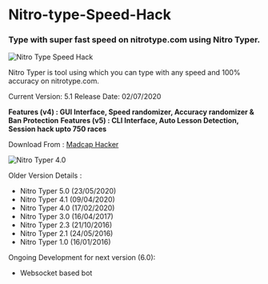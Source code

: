 # Nitro-type-Speed-Hack
### Type with super fast speed on nitrotype.com using Nitro Typer.

![Nitro Type Speed Hack](https://1.bp.blogspot.com/-bpcyvOI4Nxs/XqAh2KML7GI/AAAAAAAAHeE/oxai3zdDi7cQfoGcwsNw6nMnVUJP0P_HACLcBGAsYHQ/s1600/nitro%2Btype%2Bspeed%2Bhack%2B2020.png)

Nitro Typer is tool using which you can type with any speed and 100% accuracy on nitrotype.com.

Current Version: 5.1
Release Date: 02/07/2020

**Features (v4) : GUI Interface, Speed randomizer, Accuracy randomizer & Ban Protection**
**Features (v5) : CLI Interface, Auto Lesson Detection, Session hack upto 750 races**

Download From : [Madcap Hacker](https://www.theprabhakar.in)

![Nitro Typer 4.0](https://1.bp.blogspot.com/-80C8PpXdi98/XkbhnqSPHoI/AAAAAAAAGIM/7fY7ghrBOxEfva7FrzVeyZQuQuXM6F_HwCLcBGAsYHQ/s320/Nitro%2BTyper%2B4.0.png)

Older Version Details :
* Nitro Typer 5.0 (23/05/2020)
* Nitro Typer 4.1 (09/04/2020)
* Nitro Typer 4.0 (17/02/2020)
* Nitro Typer 3.0 (16/04/2017)
* Nitro Typer 2.3 (21/10/2016)
* Nitro Typer 2.1 (24/05/2016)
* Nitro Typer 1.0 (16/01/2016)

Ongoing Development for next version (6.0):
* Websocket based bot
